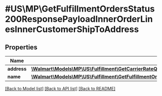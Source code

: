 # #US\MP\GetFulfillmentOrdersStatus200ResponsePayloadInnerOrderLinesInnerCustomerShipToAddress

## Properties

Name | Type | Description | Notes
------------ | ------------- | ------------- | -------------
**address** | [**\Walmart\Models\MP\US\Fulfillment\GetCarrierRateQuote200ResponseOriginLocationAddress**](GetCarrierRateQuote200ResponseOriginLocationAddress.md) |  | [optional]
**name** | [**\Walmart\Models\MP\US\Fulfillment\GetFulfillmentOrdersStatus200ResponsePayloadInnerBuyerInfoPrimaryContactName**](GetFulfillmentOrdersStatus200ResponsePayloadInnerBuyerInfoPrimaryContactName.md) |  | [optional]


[[Back to Model list]](../) [[Back to API list]](../../Api/US/MP) [[Back to README]](../../README.md)
